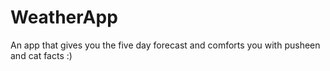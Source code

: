 # WeatherApp
An app that gives you the five day forecast and comforts you with pusheen and cat facts :) 

